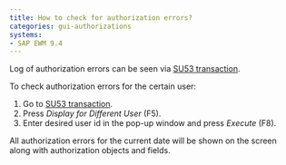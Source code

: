 ```yaml
---
title: How to check for authorization errors?
categories: gui-authorizations
systems:
- SAP EWM 9.4
---
```


Log of authorization errors can be seen via [SU53 transaction](/gui/transactions/su53).

To check authorization errors for the certain user:

1. Go to [SU53 transaction](/gui/transactions/su53).
2. Press *Display for Different User* (F5).
3. Enter desired user id in the pop-up window and press *Execute* (F8).

All authorization errors for the current date will be shown on the screen along with authorization objects and fields.
